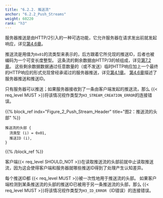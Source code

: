 ```yaml
---
title: "6.2.2. 推送流"
anchor: "6.2.2_Push_Streams"
weight: 60220
rank: "h3"
---
```


服务器推送是由HTTP/2引入的一种可选功能，它允许服务器在请求发出前就发起响应，详见[第4.6章]()。

推送流是用值为`0x01`的流类型来表示的，后方跟着它所兑现的推送ID，后者也被编码为一个可变长度整型。
这条流的剩余数据由HTTP/3的帧组成，详见[第7.2章]()。
这些剩余数据数据通过任意数量的（或不发送）临时HTTP响应加上一个最终的HTTP响应的形式兑现曾经承诺过的服务器推送，详见[第4.1章]()。
[第4.6章]()描述了服务器推送和推送ID。

只有服务器可以推送；如果服务器接收到了一条由客户端发起的推送流，那么 {{< req_level MUST >}}将该情况视作类型为`H3_STREAM_CREATION_ERROR`的连接错误。

{{% block_ref
indx="Figure_2_Push_Stream_Header"
title="图2：推送流的头部" %}}

```
推送流的头部 {
  流类型 (i) = 0x01,
  推送ID (i),
}
```

{{% /block_ref %}}

客户端{{< req_level SHOULD_NOT >}}在读取推送流的头部前就中止读取推送流，因为这会使得客户端和服务器就哪些推送ID得到了处理产生认知差异。

每个推送ID都 {{< req_level MUST >}}被一次性地用于推送流的头部。
如果客户端检测到某条推送流的头部的推送ID已被用于另一条推送流的头部，那么 {{< req_level MUST >}}将该情况视作类型为`H3_ID_ERROR`（ID错误）的连接错误。
